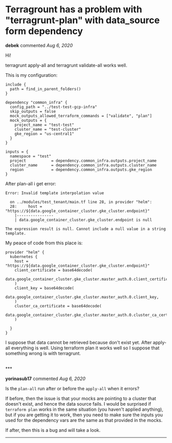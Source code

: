 # Terragrount has a problem with "terragrunt-plan" with data_source form dependency

**debek** commented *Aug 6, 2020*

Hi!

terragrunt apply-all and terragrunt validate-all works well.

This is my configuration:

```
include {
  path = find_in_parent_folders()
}

dependency "common_infra" {
  config_path = "../test-test-gcp-infra"
  skip_outputs = false
  mock_outputs_allowed_terraform_commands = ["validate", "plan"]
  mock_outputs = {
    project_name = "test-test"
    cluster_name = "test-cluster"
    gke_region = "us-central1"
  }
}

inputs = {
  namespace = "test"
  project           = dependency.common_infra.outputs.project_name
  cluster_name      = dependency.common_infra.outputs.cluster_name
  region            = dependency.common_infra.outputs.gke_region
}
```

After plan-all i get error:


```
Error: Invalid template interpolation value

  on ../modules/test_tenant/main.tf line 28, in provider "helm":
  28:     host = "https://${data.google_container_cluster.gke_cluster.endpoint}"
    |----------------
    | data.google_container_cluster.gke_cluster.endpoint is null

The expression result is null. Cannot include a null value in a string
template.
```

My peace of code from this place is:


```
provider "helm" {
  kubernetes {
    host = "https://${data.google_container_cluster.gke_cluster.endpoint}"
    client_certificate = base64decode(
      data.google_container_cluster.gke_cluster.master_auth.0.client_certificate,
    )
    client_key = base64decode(
      data.google_container_cluster.gke_cluster.master_auth.0.client_key,
    )
    cluster_ca_certificate = base64decode(
      data.google_container_cluster.gke_cluster.master_auth.0.cluster_ca_certificate,
    )

  }
}
```


I suppose that data cannot be retrieved because don't exist yet. After apply-all everything is well. Using terraform plan it works well so I suppose that something wrong is with terragrunt.


<br />
***


**yorinasub17** commented *Aug 6, 2020*

Is the `plan-all` run after or before the `apply-all` when it errors?

If before, then the issue is that your mocks are pointing to a cluster that doesn't exist, and hence the data source fails. I would be surprised if `terraform plan` works in the same situation (you haven't applied anything), but if you are getting it to work, then you need to make sure the inputs you used for the dependency vars are the same as that provided in the mocks.

If after, then this is a bug and will take a look.
***


